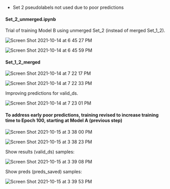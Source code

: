 
* Set 2 pseudolabels not used due to poor predictions

#### Set_2_unmerged.ipynb

Trial of training Model B using unmerged Set_2 (instead of merged Set_1_2).

![Screen Shot 2021-10-14 at 6 45 27 PM](https://user-images.githubusercontent.com/71532604/137419114-fb788d8e-a479-4192-821b-3aaf29aa2b73.png)

![Screen Shot 2021-10-14 at 6 45 59 PM](https://user-images.githubusercontent.com/71532604/137419142-73dc429f-32d5-4129-a9f6-9071ab19e66e.png)

#### Set_1_2_merged

![Screen Shot 2021-10-14 at 7 22 17 PM](https://user-images.githubusercontent.com/71532604/137422224-353bb155-e7a7-4068-a3e7-d0e83d8d86c0.png)

![Screen Shot 2021-10-14 at 7 22 33 PM](https://user-images.githubusercontent.com/71532604/137422243-1b6f7455-b6d9-4513-a463-bd0c44d398f9.png)

Improving predictions for valid_ds.

![Screen Shot 2021-10-14 at 7 23 01 PM](https://user-images.githubusercontent.com/71532604/137422291-e4e09f63-c9f8-4aa4-b0f6-a6386e486943.png)


#### To address early poor predictions, training revised to increase training time to Epoch 100, starting at Model A (previous step)

![Screen Shot 2021-10-15 at 3 38 00 PM](https://user-images.githubusercontent.com/71532604/137561551-c72ca7be-d62b-41e1-b8d3-7ddf8dadc51e.png)

![Screen Shot 2021-10-15 at 3 38 23 PM](https://user-images.githubusercontent.com/71532604/137561577-924f4d03-1d57-446c-a92a-a5595c27f821.png)


Show results (valid_ds) samples:

![Screen Shot 2021-10-15 at 3 39 08 PM](https://user-images.githubusercontent.com/71532604/137561608-f868bc9c-ec5c-414a-b042-0c086a7170ca.png)

Show preds (preds_saved) samples:

![Screen Shot 2021-10-15 at 3 39 53 PM](https://user-images.githubusercontent.com/71532604/137561650-eca60d59-8539-4440-b9ab-738b9c334f3e.png)


